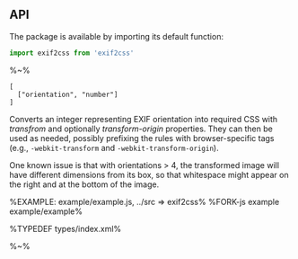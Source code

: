 ## API

The package is available by importing its default function:

```js
import exif2css from 'exif2css'
```

%~%

```## exif2css => Exif2CssReturn
[
  ["orientation", "number"]
]
```

Converts an integer representing EXIF orientation into required CSS with _transfrom_ and optionally _transform-origin_ properties. They can then be used as needed, possibly prefixing the rules with browser-specific tags (e.g., `-webkit-transform` and `-webkit-transform-origin`).

One known issue is that with orientations > 4, the transformed image will have different dimensions from its box, so that whitespace might appear on the right and at the bottom of the image.

%EXAMPLE: example/example.js, ../src => exif2css%
%FORK-js example example/example%

%TYPEDEF types/index.xml%

%~%